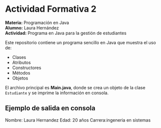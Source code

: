 # Actividad Formativa 2  
**Materia:** Programación en Java  
**Alumno:** Laura Hernández  
**Actividad:** Programa en Java para la gestión de estudiantes  

Este repositorio contiene un programa sencillo en Java que muestra el uso de:  
- Clases  
- Atributos  
- Constructores  
- Métodos  
- Objetos  

El archivo principal es **Main.java**, donde se crea un objeto de la clase `Estudiante` y se imprime la información en consola.  

## Ejemplo de salida en consola


Nombre: Laura Hernandez
Edad: 20 años
Carrera:ingeneria en 
sistemas
